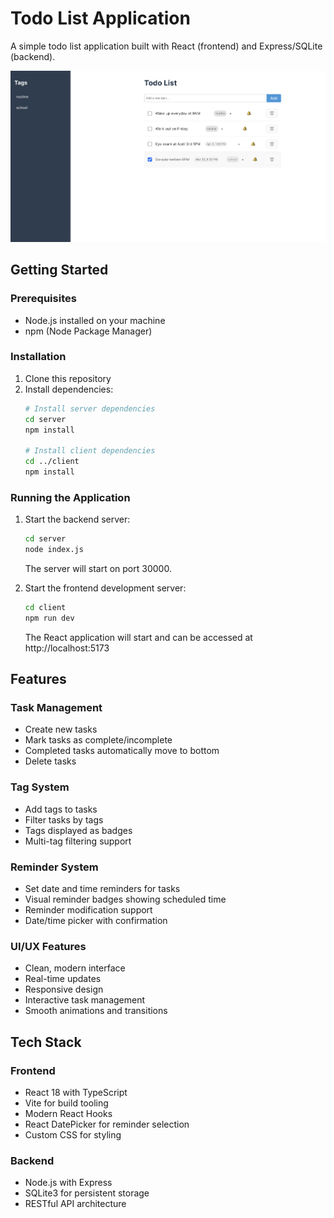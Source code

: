 # Todo List Application

A simple todo list application built with React (frontend) and Express/SQLite (backend).

![Demo picture](/sample.png)

## Getting Started

### Prerequisites
- Node.js installed on your machine
- npm (Node Package Manager)

### Installation

1. Clone this repository
2. Install dependencies:
   ```bash
   # Install server dependencies
   cd server
   npm install

   # Install client dependencies
   cd ../client
   npm install
   ```

### Running the Application

1. Start the backend server:
   ```bash
   cd server
   node index.js
   ```
   The server will start on port 30000.

2. Start the frontend development server:
   ```bash
   cd client
   npm run dev
   ```
   The React application will start and can be accessed at http://localhost:5173

## Features

### Task Management
- Create new tasks
- Mark tasks as complete/incomplete
- Completed tasks automatically move to bottom
- Delete tasks

### Tag System
- Add tags to tasks
- Filter tasks by tags
- Tags displayed as badges
- Multi-tag filtering support

### Reminder System
- Set date and time reminders for tasks
- Visual reminder badges showing scheduled time
- Reminder modification support
- Date/time picker with confirmation

### UI/UX Features
- Clean, modern interface
- Real-time updates
- Responsive design
- Interactive task management
- Smooth animations and transitions

## Tech Stack

### Frontend
- React 18 with TypeScript
- Vite for build tooling
- Modern React Hooks
- React DatePicker for reminder selection
- Custom CSS for styling

### Backend
- Node.js with Express
- SQLite3 for persistent storage
- RESTful API architecture